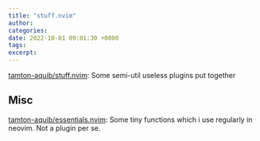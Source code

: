 ```yaml
---
title: "stuff.nvim"
author: 
categories: 
date: 2022-10-01 09:01:30 +0800
tags: 
excerpt: 
---
```



[tamton-aquib/stuff.nvim](https://github.com/tamton-aquib/stuff.nvim): Some semi-util useless plugins put together


## Misc


[tamton-aquib/essentials.nvim](https://github.com/tamton-aquib/essentials.nvim): Some tiny functions which i use regularly in neovim. Not a plugin per se.






